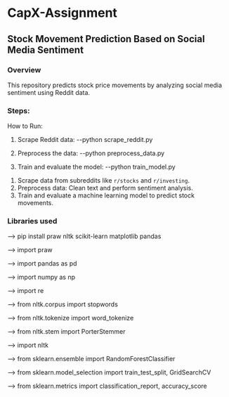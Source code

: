 # CapX-Assignment

## Stock Movement Prediction Based on Social Media Sentiment

### Overview
This repository predicts stock price movements by analyzing social media sentiment using Reddit data.

### Steps:

How to Run:

1) Scrape Reddit data:
--python scrape_reddit.py

2) Preprocess the data:
--python preprocess_data.py

3) Train and evaluate the model:
--python train_model.py

1. Scrape data from subreddits like `r/stocks` and `r/investing`.
2. Preprocess data: Clean text and perform sentiment analysis.
3. Train and evaluate a machine learning model to predict stock movements.

### **Libraries used** 

--> pip install praw nltk scikit-learn matplotlib pandas

--> import praw

--> import pandas as pd

--> import numpy as np

--> import re

--> from nltk.corpus import stopwords

--> from nltk.tokenize import word_tokenize

--> from nltk.stem import PorterStemmer

--> import nltk

--> from sklearn.ensemble import RandomForestClassifier

--> from sklearn.model_selection import train_test_split, GridSearchCV

--> from sklearn.metrics import classification_report, accuracy_score


